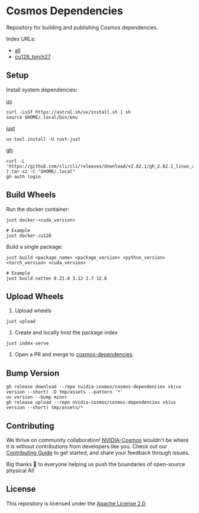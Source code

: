 # Cosmos Dependencies

Repository for building and publishing Cosmos dependencies.

Index URLs:

* [all](https://nvidia-cosmos.github.io/cosmos-dependencies/v1.2.0/simple)
* [cu128_torch27](https://nvidia-cosmos.github.io/cosmos-dependencies/v1.2.0/cu128_torch27/simple)

## Setup

Install system dependencies:

[uv](https://docs.astral.sh/uv/getting-started/installation/)

```shell
curl -LsSf https://astral.sh/uv/install.sh | sh
source $HOME/.local/bin/env
```

[just](https://github.com/casey/just?tab=readme-ov-file#installation)

```shell
uv tool install -U rust-just
```

[gh](https://github.com/cli/cli?tab=readme-ov-file#installation):

```shell
curl -L 'https://github.com/cli/cli/releases/download/v2.82.1/gh_2.82.1_linux_amd64.tar.gz' | tar xz -C "$HOME/.local"
gh auth login
```

## Build Wheels

Run the docker container:

```shell
just docker-<cuda_version>

# Example
just docker-cu128
```

Build a single package:

```shell
just build <package_name> <package_version> <python_version> <torch_version> <cuda_version>

# Example
just build natten 0.21.0 3.12 2.7 12.8
```

## Upload Wheels

1. Upload wheels

```shell
just upload
```

1. Create and locally host the package index

```shell
just index-serve
```

1. Open a PR and merge to [cosmos-dependencies](https://github.com/nvidia-cosmos/cosmos-dependencies).

## Bump Version

```shell
gh release download --repo nvidia-cosmos/cosmos-dependencies v$(uv version --short) -D tmp/assets --pattern '*'
uv version --bump minor
gh release upload --repo nvidia-cosmos/cosmos-dependencies v$(uv version --short) tmp/assets/*
```

## Contributing

We thrive on community collaboration! [NVIDIA-Cosmos](https://github.com/nvidia-cosmos/) wouldn't be where it is without contributions from developers like you. Check out our [Contributing Guide](CONTRIBUTING.md) to get started, and share your feedback through issues.

Big thanks 🙏 to everyone helping us push the boundaries of open-source physical AI!

## License

This repository is licensed under the [Apache License 2.0](LICENSE).
